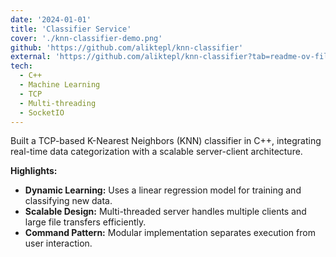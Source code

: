 ```yaml
---
date: '2024-01-01'
title: 'Classifier Service'
cover: './knn-classifier-demo.png'
github: 'https://github.com/aliktepl/knn-classifier'
external: 'https://github.com/aliktepl/knn-classifier?tab=readme-ov-file#code-description'
tech:
  - C++
  - Machine Learning
  - TCP
  - Multi-threading
  - SocketIO
---
```


Built a TCP-based K-Nearest Neighbors (KNN) classifier in C++, integrating real-time data categorization with a scalable server-client architecture.

**Highlights:**

- **Dynamic Learning:** Uses a linear regression model for training and classifying new data.
- **Scalable Design:** Multi-threaded server handles multiple clients and large file transfers efficiently.
- **Command Pattern:** Modular implementation separates execution from user interaction.
